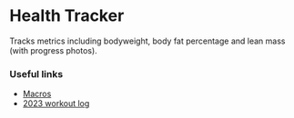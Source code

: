 # Health Tracker

Tracks metrics including bodyweight, body fat percentage and lean mass (with progress photos).

### Useful links

* [Macros](docs/reports/macros)
* [2023 workout log](docs/2023-workout-log.md)